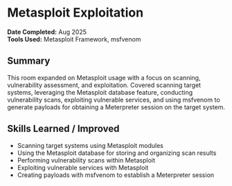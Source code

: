 # Metasploit Exploitation

**Date Completed:** Aug 2025  
**Tools Used:** Metasploit Framework, msfvenom

## Summary
This room expanded on Metasploit usage with a focus on scanning, vulnerability assessment, and exploitation. Covered scanning target systems, leveraging the Metasploit database feature, conducting vulnerability scans, exploiting vulnerable services, and using msfvenom to generate payloads for obtaining a Meterpreter session on the target system.

## Skills Learned / Improved
- Scanning target systems using Metasploit modules
- Using the Metasploit database for storing and organizing scan results
- Performing vulnerability scans within Metasploit
- Exploiting vulnerable services with Metasploit
- Creating payloads with msfvenom to establish a Meterpreter session
